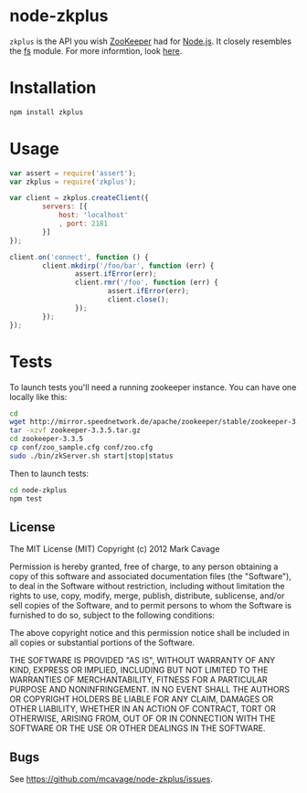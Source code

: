 # node-zkplus

`zkplus` is the API you wish [ZooKeeper](http://zookeeper.apache.org/) had for
[Node.js](http//nodejs.org). It closely resembles the
[fs](http://nodejs.org/api/fs.html) module.  For more informtion, look
[here](http://mcavage.github.com/node-zkplus).

# Installation

``` bash
npm install zkplus
```

# Usage

```js
var assert = require('assert');
var zkplus = require('zkplus');

var client = zkplus.createClient({
        servers: [{
            host: 'localhost'
            , port: 2181
        }]
});

client.on('connect', function () {
        client.mkdirp('/foo/bar', function (err) {
                assert.ifError(err);
                client.rmr('/foo', function (err) {
                        assert.ifError(err);
                        client.close();
                });
        });
});
```

# Tests

To launch tests you'll need a running zookeeper instance.
You can have one locally like this:

```bash
cd
wget http://mirror.speednetwork.de/apache/zookeeper/stable/zookeeper-3.3.5.tar.gz
tar -xzvf zookeeper-3.3.5.tar.gz
cd zookeeper-3.3.5
cp conf/zoo_sample.cfg conf/zoo.cfg
sudo ./bin/zkServer.sh start|stop|status
```

Then to launch tests:

```bash
cd node-zkplus
npm test
```

## License

The MIT License (MIT)
Copyright (c) 2012 Mark Cavage

Permission is hereby granted, free of charge, to any person obtaining a copy of
this software and associated documentation files (the "Software"), to deal in
the Software without restriction, including without limitation the rights to
use, copy, modify, merge, publish, distribute, sublicense, and/or sell copies of
the Software, and to permit persons to whom the Software is furnished to do so,
subject to the following conditions:

The above copyright notice and this permission notice shall be included in all
copies or substantial portions of the Software.

THE SOFTWARE IS PROVIDED "AS IS", WITHOUT WARRANTY OF ANY KIND, EXPRESS OR
IMPLIED, INCLUDING BUT NOT LIMITED TO THE WARRANTIES OF MERCHANTABILITY,
FITNESS FOR A PARTICULAR PURPOSE AND NONINFRINGEMENT. IN NO EVENT SHALL THE
AUTHORS OR COPYRIGHT HOLDERS BE LIABLE FOR ANY CLAIM, DAMAGES OR OTHER
LIABILITY, WHETHER IN AN ACTION OF CONTRACT, TORT OR OTHERWISE, ARISING FROM,
OUT OF OR IN CONNECTION WITH THE SOFTWARE OR THE USE OR OTHER DEALINGS IN THE
SOFTWARE.

## Bugs

See <https://github.com/mcavage/node-zkplus/issues>.
